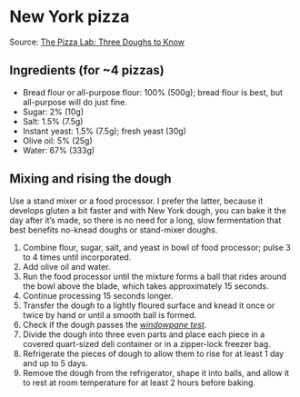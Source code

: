 # New York pizza

Source: [The Pizza Lab: Three Doughs to Know](https://www.seriouseats.com/the-pizza-lab-three-doughs-to-know)

## Ingredients (for ~4 pizzas)
* Bread flour or all-purpose flour: 100% (500g); bread flour is best, but all-purpose will do just fine.
* Sugar: 2% (10g)
* Salt: 1.5% (7.5g)
* Instant yeast: 1.5% (7.5g); fresh yeast (30g)
* Olive oil: 5% (25g)
* Water: 67% (333g)

## Mixing and rising the dough

Use a stand mixer or a food processor. I prefer the latter, because it develops gluten a bit faster and with New York dough, you can bake it the day after it’s made, so there is no need for a long, slow fermentation that best benefits no-knead doughs or stand-mixer doughs.

1. Combine flour, sugar, salt, and yeast in bowl of food processor; pulse 3 to 4 times until incorporated.
1. Add olive oil and water.
1. Run the food processor until the mixture forms a ball that rides around the bowl above the blade, which takes approximately 15 seconds.
1. Continue processing 15 seconds longer.
1. Transfer the dough to a lightly floured surface and knead it once or twice by hand or until a smooth ball is formed.
1. Check if the dough passes the [_windowpane test_](https://www.seriouseats.com/technique-the-windowpane-test-for-pizza-dough).
1. Divide the dough into three even parts and place each piece in a covered quart-sized deli container or in a zipper-lock freezer bag.
1. Refrigerate the pieces of dough to allow them to rise for at least 1 day and up to 5 days.
1. Remove the dough from the refrigerator, shape it into balls, and allow it to rest at room temperature for at least 2 hours before baking.
